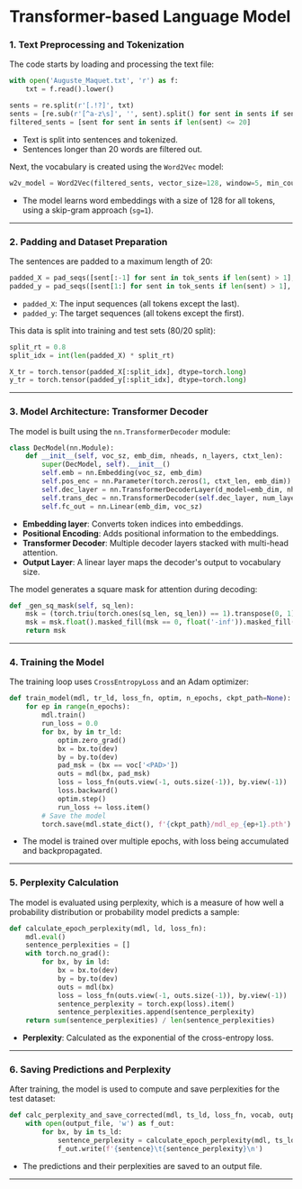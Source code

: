 # Transformer-based Language Model 

### 1. **Text Preprocessing and Tokenization**
The code starts by loading and processing the text file:

```python
with open('Auguste_Maquet.txt', 'r') as f:
    txt = f.read().lower()

sents = re.split(r'[.!?]', txt)
sents = [re.sub(r'[^a-z\s]', '', sent).split() for sent in sents if sent.strip()]
filtered_sents = [sent for sent in sents if len(sent) <= 20]
```
- Text is split into sentences and tokenized. 
- Sentences longer than 20 words are filtered out.

Next, the vocabulary is created using the `Word2Vec` model:

```python
w2v_model = Word2Vec(filtered_sents, vector_size=128, window=5, min_count=1, sg=1)
```
- The model learns word embeddings with a size of 128 for all tokens, using a skip-gram approach (`sg=1`).

---

### 2. **Padding and Dataset Preparation**
The sentences are padded to a maximum length of 20:

```python
padded_X = pad_seqs([sent[:-1] for sent in tok_sents if len(sent) > 1], mx_len)
padded_y = pad_seqs([sent[1:] for sent in tok_sents if len(sent) > 1], mx_len)
```
- `padded_X`: The input sequences (all tokens except the last).
- `padded_y`: The target sequences (all tokens except the first).

This data is split into training and test sets (80/20 split):

```python
split_rt = 0.8
split_idx = int(len(padded_X) * split_rt)

X_tr = torch.tensor(padded_X[:split_idx], dtype=torch.long)
y_tr = torch.tensor(padded_y[:split_idx], dtype=torch.long)
```

---

### 3. **Model Architecture: Transformer Decoder**
The model is built using the `nn.TransformerDecoder` module:

```python
class DecModel(nn.Module):
    def __init__(self, voc_sz, emb_dim, nheads, n_layers, ctxt_len):
        super(DecModel, self).__init__()
        self.emb = nn.Embedding(voc_sz, emb_dim)
        self.pos_enc = nn.Parameter(torch.zeros(1, ctxt_len, emb_dim))
        self.dec_layer = nn.TransformerDecoderLayer(d_model=emb_dim, nhead=nheads)
        self.trans_dec = nn.TransformerDecoder(self.dec_layer, num_layers=n_layers)
        self.fc_out = nn.Linear(emb_dim, voc_sz)
```
- **Embedding layer**: Converts token indices into embeddings.
- **Positional Encoding**: Adds positional information to the embeddings.
- **Transformer Decoder**: Multiple decoder layers stacked with multi-head attention.
- **Output Layer**: A linear layer maps the decoder's output to vocabulary size.

The model generates a square mask for attention during decoding:

```python
def _gen_sq_mask(self, sq_len):
    msk = (torch.triu(torch.ones(sq_len, sq_len)) == 1).transpose(0, 1)
    msk = msk.float().masked_fill(msk == 0, float('-inf')).masked_fill(msk == 1, float(0.0))
    return msk
```

---

### 4. **Training the Model**
The training loop uses `CrossEntropyLoss` and an Adam optimizer:

```python
def train_model(mdl, tr_ld, loss_fn, optim, n_epochs, ckpt_path=None):
    for ep in range(n_epochs):
        mdl.train()
        run_loss = 0.0
        for bx, by in tr_ld:
            optim.zero_grad()
            bx = bx.to(dev)
            by = by.to(dev)
            pad_msk = (bx == voc['<PAD>'])
            outs = mdl(bx, pad_msk)
            loss = loss_fn(outs.view(-1, outs.size(-1)), by.view(-1))
            loss.backward()
            optim.step()
            run_loss += loss.item()
        # Save the model
        torch.save(mdl.state_dict(), f'{ckpt_path}/mdl_ep_{ep+1}.pth')
```
- The model is trained over multiple epochs, with loss being accumulated and backpropagated.

---

### 5. **Perplexity Calculation**
The model is evaluated using perplexity, which is a measure of how well a probability distribution or probability model predicts a sample:

```python
def calculate_epoch_perplexity(mdl, ld, loss_fn):
    mdl.eval()
    sentence_perplexities = []
    with torch.no_grad():
        for bx, by in ld:
            bx = bx.to(dev)
            by = by.to(dev)
            outs = mdl(bx)
            loss = loss_fn(outs.view(-1, outs.size(-1)), by.view(-1))
            sentence_perplexity = torch.exp(loss).item()
            sentence_perplexities.append(sentence_perplexity)
    return sum(sentence_perplexities) / len(sentence_perplexities)
```
- **Perplexity**: Calculated as the exponential of the cross-entropy loss.

---

### 6. **Saving Predictions and Perplexity**
After training, the model is used to compute and save perplexities for the test dataset:

```python
def calc_perplexity_and_save_corrected(mdl, ts_ld, loss_fn, vocab, output_file):
    with open(output_file, 'w') as f_out:
        for bx, by in ts_ld:
            sentence_perplexity = calculate_epoch_perplexity(mdl, ts_ld, loss_fn)
            f_out.write(f'{sentence}\t{sentence_perplexity}\n')
```
- The predictions and their perplexities are saved to an output file.

---